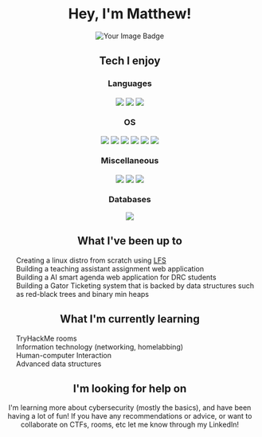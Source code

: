 <h1 align="center"> Hey, I'm Matthew!</h1>

<div align="center">
  <img src="https://tryhackme-badges.s3.amazonaws.com/Matthew.Milez.png" alt="Your Image Badge" />
</div>

<h2 align="center">Tech I enjoy</h2>
<p align="center">
<div align="center">
<h3 align= "center">Languages</h3>
<img align="center" src="https://img.shields.io/badge/C%2B%2B-00599C?style=for-the-badge&logo=c%2B%2B&logoColor=white"/>
<img align="center" src="https://img.shields.io/badge/Python-3776AB?style=for-the-badge&logo=python&logoColor=white"/>
<img align="center" src="https://img.shields.io/badge/C-00599C?style=for-the-badge&logo=c&logoColor=white"/>
</div>

<div align="center">
<h3 align= "center">OS</h3>
<img align="center" src="https://img.shields.io/badge/Linux-FCC624?style=for-the-badge&logo=linux&logoColor=black"/>
<img align="center" src="https://img.shields.io/badge/mac%20os-000000?style=for-the-badge&logo=apple&logoColor=white" />
<img align="center" src="https://img.shields.io/badge/Ubuntu-E95420?style=for-the-badge&logo=ubuntu&logoColor=white" />
<img align="center" src="https://img.shields.io/badge/Arch_Linux-1793D1?style=for-the-badge&logo=arch-linux&logoColor=white"/>
<img align="center" src="https://img.shields.io/badge/Kali_Linux-557C94?style=for-the-badge&logo=kali-linux&logoColor=white"/>
<img align="center" src="https://img.shields.io/badge/Windows-0078D6?style=for-the-badge&logo=windows&logoColor=white" />
</div>

<div align="center">
<h3 align= "center">Miscellaneous</h3>
<img align="center" src="https://img.shields.io/badge/GIT-E44C30?style=for-the-badge&logo=git&logoColor=white"/>
<img align="center" src="https://img.shields.io/badge/iTerm2-000000?style=for-the-badge&logo=iterm2&logoColor=white"/>
<img align="center" src="https://img.shields.io/badge/tmux-1BB91F?style=for-the-badge&logo=tmux&logoColor=white"/>
</div>

<div align="center">
<h3 align= "center">Databases</h3>
<img align="center" src="https://img.shields.io/badge/Supabase-181818?style=for-the-badge&logo=supabase&logoColor=white"/>
</div>
  
</p>

<h2 align="center">What I've been up to</h2>
<p align="center">
<ul style="list-style-type: none;"> 
  <li>Creating a linux distro from scratch using <a href="https://www.linuxfromscratch.org/lfs/">LFS</a></li>
  <li>Building a teaching assistant assignment web application</li> 
  <li>Building a AI smart agenda web application for DRC students</li>
  <li>Building a Gator Ticketing system that is backed by data structures such as red-black trees and binary min heaps </li>
</ul>
</p>

<h2 align="center">What I'm currently learning</h2>
<p align="center">
<ul style="list-style-type: none;"> 
  <li>TryHackMe rooms</li>
  <li>Information technology (networking, homelabbing)</li>
  <li>Human-computer Interaction</li>
  <li>Advanced data structures</li>
</ul>
</p>


<h2 align="center">I'm looking for help on</h2>
<p align="center">
	I'm learning more about cybersecurity (mostly the basics), and have been having a lot of fun! If you have any recommendations or advice, or want to collaborate on CTFs, rooms, etc let me know through my LinkedIn!
</p>





<!--
**Matthew-Miles/Matthew-Miles** is a ✨ _special_ ✨ repository because its `README.md` (this file) appears on your GitHub profile.

Here are some ideas to get you started:
- Banners: leetcode, tryhackme, etc
- I’m currently working on ...
- I’m currently learning ...
- I’m looking to collaborate on ...
- I’m looking for help with ...
- Ask me about ...
- How to reach me: ...
- Fun fact: ...
-->

